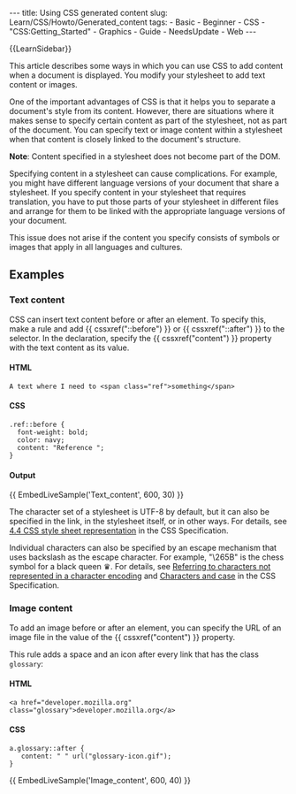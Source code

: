 --- title: Using CSS generated content slug: Learn/CSS/Howto/Generated\_content tags: - Basic - Beginner - CSS - "CSS:Getting\_Started" - Graphics - Guide - NeedsUpdate - Web ---

{{LearnSidebar}}

<span class="seoSummary">This article describes some ways in which you can use CSS to add content when a document is displayed. You modify your stylesheet to add text content or images.</span>

One of the important advantages of CSS is that it helps you to separate a document's style from its content. However, there are situations where it makes sense to specify certain content as part of the stylesheet, not as part of the document. You can specify text or image content within a stylesheet when that content is closely linked to the document's structure. 

**Note**: Content specified in a stylesheet does not become part of the DOM.

Specifying content in a stylesheet can cause complications. For example, you might have different language versions of your document that share a stylesheet. If you specify content in your stylesheet that requires translation, you have to put those parts of your stylesheet in different files and arrange for them to be linked with the appropriate language versions of your document.

This issue does not arise if the content you specify consists of symbols or images that apply in all languages and cultures.

Examples
--------

### Text content

CSS can insert text content before or after an element. To specify this, make a rule and add {{ cssxref("::before") }} or {{ cssxref("::after") }} to the selector. In the declaration, specify the {{ cssxref("content") }} property with the text content as its value.

#### HTML

    A text where I need to <span class="ref">something</span>

#### CSS

    .ref::before {
      font-weight: bold;
      color: navy;
      content: "Reference ";
    }

#### Output

{{ EmbedLiveSample('Text\_content', 600, 30) }}

The character set of a stylesheet is UTF-8 by default, but it can also be specified in the link, in the stylesheet itself, or in other ways. For details, see [4.4 CSS style sheet representation](https://www.w3.org/TR/CSS21/syndata.html#q23) in the CSS Specification.

Individual characters can also be specified by an escape mechanism that uses backslash as the escape character. For example, "\\265B" is the chess symbol for a black queen ♛. For details, see [Referring to characters not represented in a character encoding](https://www.w3.org/TR/CSS21/syndata.html#q24) and [Characters and case](https://www.w3.org/TR/CSS21/syndata.html#q6) in the CSS Specification.

### Image content

To add an image before or after an element, you can specify the URL of an image file in the value of the {{ cssxref("content") }} property.

This rule adds a space and an icon after every link that has the class `glossary`:

#### HTML

    <a href="developer.mozilla.org" class="glossary">developer.mozilla.org</a>

#### CSS

    a.glossary::after {
       content: " " url("glossary-icon.gif");
    }

{{ EmbedLiveSample('Image\_content', 600, 40) }}

